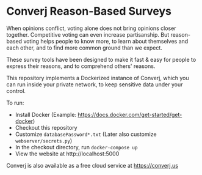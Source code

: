 # Converj Reason-Based Surveys

When opinions conflict, voting alone does not bring opinions closer together. Competitive voting can even increase partisanship. But reason-based voting helps people to know more, to learn about themselves and each other, and to find more common ground than we expect.

These survey tools have been designed to make it fast & easy for people to express their reasons, and to comprehend others' reasons. 

This repository implements a Dockerized instance of Converj, which you can run inside your private network, to keep sensitive data under your control.

To run:
* Install Docker (Example: https://docs.docker.com/get-started/get-docker)
* Checkout this repository
* Customize `databasePassword*.txt` (Later also customize `webserver/secrets.py`)
* In the checkout directory, run `docker-compose up`
* View the website at http://localhost:5000

Converj is also available as a free cloud service at https://converj.us
